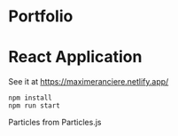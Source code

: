 # Portfolio

# React Application

See it at https://maximeranciere.netlify.app/

```shell
npm install
npm run start
```

Particles from Particles.js
